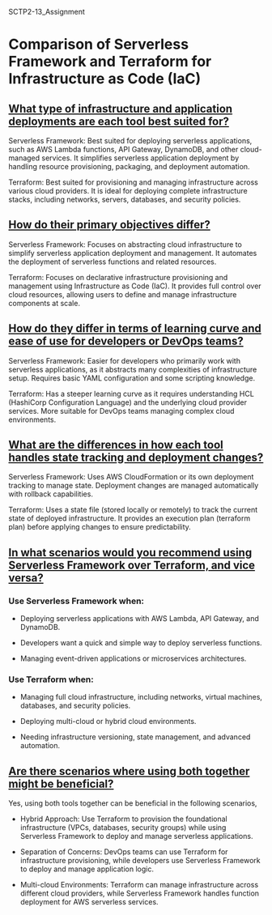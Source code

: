 SCTP2-13_Assignment

# Comparison of Serverless Framework and Terraform for Infrastructure as Code (IaC)

## <u>What type of infrastructure and application deployments are each tool best suited for?</u>

Serverless Framework: Best suited for deploying serverless applications, such as AWS Lambda functions, API Gateway, DynamoDB, and other cloud-managed services. It simplifies serverless application deployment by handling resource provisioning, packaging, and deployment automation.

Terraform: Best suited for provisioning and managing infrastructure across various cloud providers. It is ideal for deploying complete infrastructure stacks, including networks, servers, databases, and security policies.

## <u>How do their primary objectives differ?</u>

Serverless Framework: Focuses on abstracting cloud infrastructure to simplify serverless application deployment and management. It automates the deployment of serverless functions and related resources.

Terraform: Focuses on declarative infrastructure provisioning and management using Infrastructure as Code (IaC). It provides full control over cloud resources, allowing users to define and manage infrastructure components at scale.

## <u>How do they differ in terms of learning curve and ease of use for developers or DevOps teams?</u>

Serverless Framework: Easier for developers who primarily work with serverless applications, as it abstracts many complexities of infrastructure setup. Requires basic YAML configuration and some scripting knowledge.

Terraform: Has a steeper learning curve as it requires understanding HCL (HashiCorp Configuration Language) and the underlying cloud provider services. More suitable for DevOps teams managing complex cloud environments.

## <u>What are the differences in how each tool handles state tracking and deployment changes?</u>

Serverless Framework: Uses AWS CloudFormation or its own deployment tracking to manage state. Deployment changes are managed automatically with rollback capabilities.

Terraform: Uses a state file (stored locally or remotely) to track the current state of deployed infrastructure. It provides an execution plan (terraform plan) before applying changes to ensure predictability.

## <u>In what scenarios would you recommend using Serverless Framework over Terraform, and vice versa?</u>

### Use Serverless Framework when:

- Deploying serverless applications with AWS Lambda, API Gateway, and DynamoDB.

- Developers want a quick and simple way to deploy serverless functions.

- Managing event-driven applications or microservices architectures.

### Use Terraform when:

- Managing full cloud infrastructure, including networks, virtual machines, databases, and security policies.

- Deploying multi-cloud or hybrid cloud environments.

- Needing infrastructure versioning, state management, and advanced automation.

## <u>Are there scenarios where using both together might be beneficial?</u>

Yes, using both tools together can be beneficial in the following scenarios,

- Hybrid Approach: Use Terraform to provision the foundational infrastructure (VPCs, databases, security groups) while using Serverless Framework to deploy and manage serverless applications.

- Separation of Concerns: DevOps teams can use Terraform for infrastructure provisioning, while developers use Serverless Framework to deploy and manage application logic.

- Multi-cloud Environments: Terraform can manage infrastructure across different cloud providers, while Serverless Framework handles function deployment for AWS serverless services.
